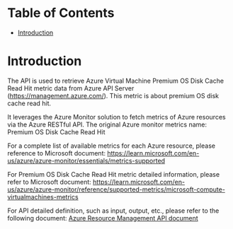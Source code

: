 # Table of Contents
- [Introduction](#introduction)


# Introduction <a name="introduction"></a>
The API is used to retrieve Azure Virtual Machine Premium OS Disk Cache Read Hit metric data from Azure API Server (https://management.azure.com/). This metric is about premium OS disk cache read hit.



It leverages the Azure Monitor solution to fetch metrics of Azure resources via the Azure RESTful API. The original Azure monitor metrics name: Premium OS Disk Cache Read Hit



For a complete list of available metrics for each Azure resource, please reference to Microsoft document: https://learn.microsoft.com/en-us/azure/azure-monitor/essentials/metrics-supported 

For Premium OS Disk Cache Read Hit metric detailed information, please refer to Microsoft document: https://learn.microsoft.com/en-us/azure/azure-monitor/reference/supported-metrics/microsoft-compute-virtualmachines-metrics

For API detailed definition, such as input, output, etc., please refer to the following document:
[Azure Resource Management API document](https://learn.microsoft.com/en-us/rest/api/monitor/metrics/list?view=rest-monitor-2023-10-01&tabs=HTTP)